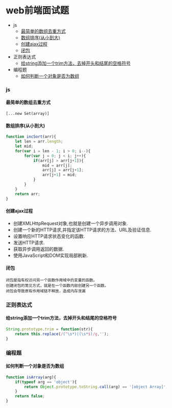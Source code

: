 # web前端面试题
+ js
    + [最简单的数组去重方式](https://github.com/carry1111/mianshi#%E6%9C%80%E7%AE%80%E5%8D%95%E7%9A%84%E6%95%B0%E7%BB%84%E5%8E%BB%E9%87%8D%E6%96%B9%E5%BC%8F) 
    + [数组排序(从小到大)](https://github.com/carry1111/mianshi#%E6%95%B0%E7%BB%84%E6%8E%92%E5%BA%8F%E4%BB%8E%E5%B0%8F%E5%88%B0%E5%A4%A7)
    + [创建ajax过程](https://github.com/carry1111/mianshi#%E5%88%9B%E5%BB%BAajax%E8%BF%87%E7%A8%8B)
    + [闭包](https://github.com/carry1111/mianshi#%E9%97%AD%E5%8C%85)
+ 正则表达式
    + [给string添加一个trim方法，去掉开头和结尾的空格符号](https://github.com/carry1111/mianshi#%E7%BB%99string%E6%B7%BB%E5%8A%A0%E4%B8%80%E4%B8%AAtrim%E6%96%B9%E6%B3%95%E5%8E%BB%E6%8E%89%E5%BC%80%E5%A4%B4%E5%92%8C%E7%BB%93%E5%B0%BE%E7%9A%84%E7%A9%BA%E6%A0%BC%E7%AC%A6%E5%8F%B7)
+ 编程题
    + [如何判断一个对象是否为数组](https://github.com/carry1111/mianshi#%E5%A6%82%E4%BD%95%E5%88%A4%E6%96%AD%E4%B8%80%E4%B8%AA%E5%AF%B9%E8%B1%A1%E6%98%AF%E5%90%A6%E4%B8%BA%E6%95%B0%E7%BB%84)
### js
#### 最简单的数组去重方式
    [...new Set(array)]
#### 数组排序(从小到大)
```javascript
function incSort(arr){
    let len = arr.length;
    let mid;
    for(var i = len - 1; i > 0; i--){
        for(var j = 0; j < i; j++){
            if(arr[j] > arr[j+1]){
                mid = arr[j];
                arr[j] = arr[j+1];
                arr[j+1] = mid;
            }
        }
    }
    return arr;
}
```
#### 创建ajax过程
- 创建XMLHttpRequest对象,也就是创建一个异步调用对象.
- 创建一个新的HTTP请求,并指定该HTTP请求的方法、URL及验证信息.
- 设置响应HTTP请求状态变化的函数.
- 发送HTTP请求.
- 获取异步调用返回的数据.
- 使用JavaScript和DOM实现局部刷新.
#### 闭包
    闭包是指有权访问另一个函数作用域中的变量的函数。
    创建闭包的常见方式，就是在一个函数内部创建另一个函数。
    闭包会导致原有作用域链不释放，造成内存泄漏
### 正则表达式
#### 给string添加一个trim方法，去掉开头和结尾的空格符号
```javascript
String.prototype.trim = function(str){
    return this.replace(/(^\s*)|(\s*$)/g,'');
}
```
### 编程题
#### 如何判断一个对象是否为数组
```javascript
function isArray(arg){
    if(typeof arg == 'object'){
        return Object.prototype.toString.call(arg) == '[object Array]';
    }
    return false;
}
```

